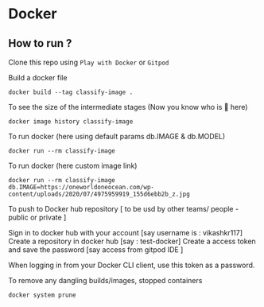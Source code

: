 

# Docker 

## How to run ?

Clone this repo using `Play with Docker` or `Gitpod`

Build a docker file
```
docker build --tag classify-image .
```

To see the size of the intermediate stages (Now you know who is 🐘 here)
```
docker image history classify-image
```

To run docker (here using default params db.IMAGE & db.MODEL)
```
docker run --rm classify-image
```

To run docker (here custom image link)
```
docker run --rm classify-image db.IMAGE=https://oneworldoneocean.com/wp-content/uploads/2020/07/4975959919_155d6ebb2b_z.jpg
```

To push to Docker hub repository [ to be usd by other teams/ people - public or private ]

Sign in to docker hub with your account [say username is : vikashkr117]
Create a repository in docker hub [say : test-docker]
Create a access token and save the password [say access from gitpod IDE ]

When logging in from your Docker CLI client, use this token as a password.



To remove any dangling builds/images, stopped containers
```
docker system prune
```

